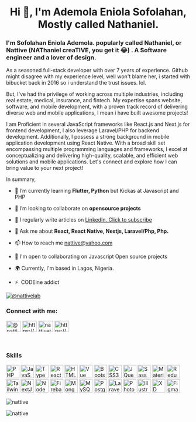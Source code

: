 <h1 align="center">Hi 👋, I'm Ademola Eniola Sofolahan, Mostly called Nathaniel.</h1>
<h3>I'm Sofolahan Eniola Ademola. popularly called Nathaniel, or Nattive (NAThaniel creaTIVE, you get it 😂) . A Software engineer and a lover of design.
</h3>
<p>
 As a seasoned full-stack developer with over 7 years of experience. Github might disagree with my experience level, well won't blame her, i started with bibucket back in 2016 so i understand the trust issues. lol.
 
But, I've had the privilege of working across multiple industries, including real estate, medical, insurance, and fintech. My expertise spans website, software, and mobile development, with a proven track record of delivering diverse web and mobile applications, I mean i have built awesome projects!

I am Proficient in several JavaScript frameworks like React.js and Next.js for frontend development, I also leverage Laravel/PHP for backend development. Additionally, I possess a strong background in mobile application development using React Native. With a broad skill set encompassing multiple programming languages and frameworks, I excel at conceptualizing and delivering high-quality, scalable, and efficient web solutions and mobile applications. Let's connect and explore how I can bring value to your next project! </p>

In summary, 

- 🌱 I’m currently learning **Flutter, Python** but Kickas at Javascript and PHP

- 👯 I’m looking to collaborate on **opensource projects**

- 📝 I regularly write articles on <a href="https://www.linkedin.com/build-relation/newsletter-follow?entityUrn=7064676123770597377" target="_blank"> LinkedIn. Click to subscribe</a>

- 💬 Ask me about **React, React Native, Nestjs, Laravel/Php, Php.**
  
- 📫 How to reach me [nattive@yahoo.com](mailto:nattive@yahoo.com)
  
- 🤝 I'm open to collaborating on Javascript Open source projects
  
- 🌍 Currently, I'm based in Lagos, Nigeria.
  
- ⚡  CODEine addict
 

<p align="left"> <a href="https://twitter.com/@nattivelab" target="blank"><img src="https://img.shields.io/twitter/follow/@nattivelab?logo=twitter&style=for-the-badge" alt="@nattivelab" /></a> </p>

<h3 align="left">Connect with me:</h3>
<p align="left">
<a href="https://twitter.com/@nattivelab" target="blank"><img align="center" src="https://raw.githubusercontent.com/rahuldkjain/github-profile-readme-generator/master/src/images/icons/Social/twitter.svg" alt="@nattivelab" height="30" width="40" /></a>
<a href="https://linkedin.com/in/https://www.linkedin.com/in/ademola-eniola-sofolahan" target="blank"><img align="center" src="https://raw.githubusercontent.com/rahuldkjain/github-profile-readme-generator/master/src/images/icons/Social/linked-in-alt.svg" alt="https://www.linkedin.com/in/ademola-eniola-sofolahan" height="30" width="40" /></a>
<a href="https://instagram.com/nattivetech" target="blank"><img align="center" src="https://raw.githubusercontent.com/rahuldkjain/github-profile-readme-generator/master/src/images/icons/Social/instagram.svg" alt="nattivetech" height="30" width="40" /></a>
<a href="https://www.youtube.com/c/https://www.youtube.com/channel/ucirin2zkubomyenc-etzs0q" target="blank"><img align="center" src="https://raw.githubusercontent.com/rahuldkjain/github-profile-readme-generator/master/src/images/icons/Social/youtube.svg" alt="https://www.youtube.com/channel/ucirin2zkubomyenc-etzs0q" height="30" width="40" /></a>
</p>

<br />

### Skills

<p align="left">
<a href="https://www.php.net/" target="_blank" rel="noreferrer"><img src="https://raw.githubusercontent.com/danielcranney/readme-generator/main/public/icons/skills/php-colored.svg" width="36" height="36" alt="PHP" /></a>
<a href="https://developer.mozilla.org/en-US/docs/Web/JavaScript" target="_blank" rel="noreferrer"><img src="https://raw.githubusercontent.com/danielcranney/readme-generator/main/public/icons/skills/javascript-colored.svg" width="36" height="36" alt="JavaScript" /></a>
<a href="https://www.typescriptlang.org/" target="_blank" rel="noreferrer"><img src="https://raw.githubusercontent.com/danielcranney/readme-generator/main/public/icons/skills/typescript-colored.svg" width="36" height="36" alt="TypeScript" /></a>
<a href="https://reactjs.org/" target="_blank" rel="noreferrer"><img src="https://raw.githubusercontent.com/danielcranney/readme-generator/main/public/icons/skills/react-colored.svg" width="36" height="36" alt="React" /></a>
<a href="https://developer.mozilla.org/en-US/docs/Glossary/HTML5" target="_blank" rel="noreferrer"><img src="https://raw.githubusercontent.com/danielcranney/readme-generator/main/public/icons/skills/html5-colored.svg" width="36" height="36" alt="HTML5" /></a>
<a href="https://vuejs.org/" target="_blank" rel="noreferrer"><img src="https://raw.githubusercontent.com/danielcranney/readme-generator/main/public/icons/skills/vuejs-colored.svg" width="36" height="36" alt="Vue" /></a>
<a href="https://getbootstrap.com/" target="_blank" rel="noreferrer"><img src="https://raw.githubusercontent.com/danielcranney/readme-generator/main/public/icons/skills/bootstrap-colored.svg" width="36" height="36" alt="Bootstrap" /></a>
<a href="https://www.w3.org/TR/CSS/#css" target="_blank" rel="noreferrer"><img src="https://raw.githubusercontent.com/danielcranney/readme-generator/main/public/icons/skills/css3-colored.svg" width="36" height="36" alt="CSS3" /></a>
<a href="https://jquery.com/" target="_blank" rel="noreferrer"><img src="https://raw.githubusercontent.com/danielcranney/readme-generator/main/public/icons/skills/jquery-colored.svg" width="36" height="36" alt="JQuery" /></a>
<a href="https://sass-lang.com/" target="_blank" rel="noreferrer"><img src="https://raw.githubusercontent.com/danielcranney/readme-generator/main/public/icons/skills/sass-colored.svg" width="36" height="36" alt="Sass" /></a>
<a href="https://mui.com/" target="_blank" rel="noreferrer"><img src="https://raw.githubusercontent.com/danielcranney/readme-generator/main/public/icons/skills/materialui-colored.svg" width="36" height="36" alt="Material UI" /></a>
<a href="https://redux.js.org/" target="_blank" rel="noreferrer"><img src="https://raw.githubusercontent.com/danielcranney/readme-generator/main/public/icons/skills/redux-colored.svg" width="36" height="36" alt="Redux" /></a>
<a href="https://tailwindcss.com/" target="_blank" rel="noreferrer"><img src="https://raw.githubusercontent.com/danielcranney/readme-generator/main/public/icons/skills/tailwindcss-colored.svg" width="36" height="36" alt="TailwindCSS" /></a>
<a href="https://nextjs.org/docs" target="_blank" rel="noreferrer"><img src="https://raw.githubusercontent.com/danielcranney/readme-generator/main/public/icons/skills/nextjs-colored.svg" width="36" height="36" alt="NextJs" /></a>
<a href="https://nodejs.org/en/" target="_blank" rel="noreferrer"><img src="https://raw.githubusercontent.com/danielcranney/readme-generator/main/public/icons/skills/nodejs-colored.svg" width="36" height="36" alt="NodeJS" /></a>
<a href="https://firebase.google.com/" target="_blank" rel="noreferrer"><img src="https://raw.githubusercontent.com/danielcranney/readme-generator/main/public/icons/skills/firebase-colored.svg" width="36" height="36" alt="Firebase" /></a>
<a href="https://www.mongodb.com/" target="_blank" rel="noreferrer"><img src="https://raw.githubusercontent.com/danielcranney/readme-generator/main/public/icons/skills/mongodb-colored.svg" width="36" height="36" alt="MongoDB" /></a>
<a href="https://www.mysql.com/" target="_blank" rel="noreferrer"><img src="https://raw.githubusercontent.com/danielcranney/readme-generator/main/public/icons/skills/mysql-colored.svg" width="36" height="36" alt="MySQL" /></a>
<a href="https://www.postgresql.org/" target="_blank" rel="noreferrer"><img src="https://raw.githubusercontent.com/danielcranney/readme-generator/main/public/icons/skills/postgresql-colored.svg" width="36" height="36" alt="PostgreSQL" /></a>
<a href="https://laravel.com/" target="_blank" rel="noreferrer"><img src="https://raw.githubusercontent.com/danielcranney/readme-generator/main/public/icons/skills/laravel-colored.svg" width="36" height="36" alt="Laravel" /></a>
<a href="https://www.adobe.com/uk/products/photoshop.html" target="_blank" rel="noreferrer"><img src="https://raw.githubusercontent.com/danielcranney/readme-generator/main/public/icons/skills/photoshop-colored.svg" width="36" height="36" alt="Photoshop" /></a>
<a href="adobe.com/uk/products/illustrator.html" target="_blank" rel="noreferrer"><img src="https://raw.githubusercontent.com/danielcranney/readme-generator/main/public/icons/skills/illustrator-colored.svg" width="36" height="36" alt="Illustrator" /></a>
<a href="https://www.adobe.com/uk/products/xd.html" target="_blank" rel="noreferrer"><img src="https://raw.githubusercontent.com/danielcranney/readme-generator/main/public/icons/skills/xd-colored.svg" width="36" height="36" alt="XD" /></a>
<a href="https://www.figma.com/" target="_blank" rel="noreferrer"><img src="https://raw.githubusercontent.com/danielcranney/readme-generator/main/public/icons/skills/figma-colored.svg" width="36" height="36" alt="Figma" /></a>
</p>


<p><img align="center" src="https://github-readme-stats.vercel.app/api/top-langs?username=nattive&show_icons=true&locale=en&layout=compact" alt="nattive" /></p>

<p><img align="center" src="https://github-readme-streak-stats.herokuapp.com/?user=nattive&" alt="nattive" /></p>
